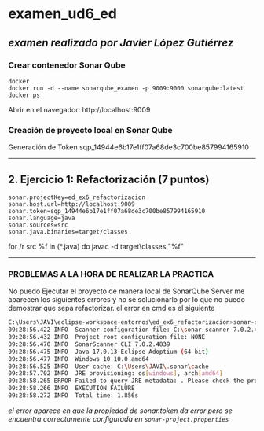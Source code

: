 # examen_ud6_ed
***examen realizado por Javier López Gutiérrez***
---

### Crear contenedor Sonar Qube

```
docker
docker run -d --name sonarqube_examen -p 9009:9000 sonarqube:latest
docker ps
```
Abrir en el navegador: http://localhost:9009
### Creación de proyecto local en Sonar Qube

Generación de Token
sqp_14944e6b17e1ff07a68de3c700be857994165910

---

## 2. Ejercicio 1: Refactorización (7 puntos) 

```
sonar.projectKey=ed_ex6_refactorizacion
sonar.host.url=http://localhost:9009
sonar.token=sqp_14944e6b17e1ff07a68de3c700be857994165910
sonar.language=java
sonar.sources=src
sonar.java.binaries=target/classes
```
for /r src %f in (*.java) do javac -d target\classes "%f"

--- 

### PROBLEMAS A LA HORA DE REALIZAR LA PRACTICA
No puedo Ejecutar el proyecto de manera local de SonarQube Server me aparecen los siguientes errores y no se solucionarlo por lo que no puedo demostrar que sepa refactorizar.
el error en cmd es el siguiente
```bash
C:\Users\JAVI\eclipse-workspace-entornos\ed_ex6_refactorizacion>sonar-scanner
09:28:56.422 INFO  Scanner configuration file: C:\sonar-scanner-7.0.2.4839-windows-x64\bin\..\conf\sonar-scanner.properties
09:28:56.432 INFO  Project root configuration file: NONE
09:28:56.470 INFO  SonarScanner CLI 7.0.2.4839
09:28:56.475 INFO  Java 17.0.13 Eclipse Adoptium (64-bit)
09:28:56.477 INFO  Windows 10 10.0 amd64
09:28:56.525 INFO  User cache: C:\Users\JAVI\.sonar\cache
09:28:57.702 INFO  JRE provisioning: os[windows], arch[amd64]
09:28:58.265 ERROR Failed to query JRE metadata: . Please check the property sonar.token or the environment variable SONAR_TOKEN.
09:28:58.266 INFO  EXECUTION FAILURE
09:28:58.272 INFO  Total time: 1.856s
```

*el error aparece en que la propiedad de sonar.token da error pero se encuentra correctamente configurada en `sonar-project.properties`*
